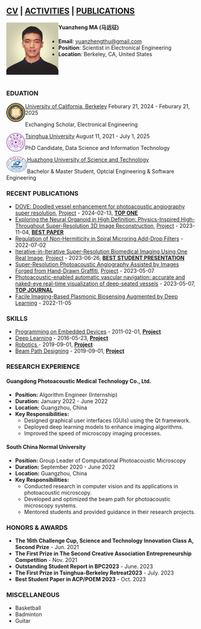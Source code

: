 ## [CV](CV/README.md)   |  [ACTIVITIES](ACTIVATIES/README.md)   |   [PUBLICATIONS](PUBLICATIONS/README.md)
<!-- <img align="left" width="200" src="CV/1708975869150.jpg" />-->
<img align="left" width="138" src="CV/1708975869150.jpg" />


#### **Yuanzheng MA (马远征)**
- **Email**: yuanzhengthu@gmail.com
- **Position**: Scientist in Electronical Engineering
- **Location**: Berkeley, CA, United States

&emsp;

&emsp;

### EDUATION


<img align="left" width="50" src="CV/Seal_of_University_of_California,_Berkeley.svg.png" />

[University of California, Berkeley](https://www.berkeley.edu) Feburary 21, 2024 - Feburary 21, 2025

Exchanging Scholar, Electronical Engineering


<img align="left" width="50" src="CV/630px-Tsinghua_University_Logo.svg.png" />

[Tsinghua University](https://www.tsinghua.edu.cn/en/) August 11, 2021 - July 1, 2025

PhD Candidate, Data Science and Information Technology


<img align="left" width="55" src="CV/Hustseals.png" />

[Huazhong University of Science and Technology](https://english.hust.edu.cn)

Bachelor & Master Student, Optcial Engineering & Software Engineering

### RECENT PUBLICATIONS

<!-- START_SECTION:pub -->
* <a href='https://www.sciencedirect.com/science/article/pii/S1361841524000318' target='_blank'>DOVE: Doodled vessel enhancement for photoacoustic angiography super resolution</a>, [Project](https://github.com/yuanzhengthu/handDrawnPAAImages) - 2024-02-13, [**TOP ONE**](https://www.letpub.com.cn/index.php?journalid=5790&page=journalapp&view=detail)
* <a href='https://ieeexplore.ieee.org/abstract/document/10368794' target='_blank'>Exploring the Neural Organoid in High Definition: Physics-Inspired High-Throughout Super-Resolution 3D Image Reconstruction</a>, [Project](https://github.com/yuanzhengthu/3DReconstruction_Organoid) - 2023-11-04, [**BEST PAPER**](CV/acp2023.jpg)
* <a href='https://ieeexplore.ieee.org/abstract/document/10209822' target='_blank'>Regulation of Non-Hermiticity in Spiral Microring Add-Drop Filters</a> - 2022-07-02
* <a href='https://arxiv.org/abs/2306.14487' target='_blank'>Iterative-in-Iterative Super-Resolution Biomedical Imaging Using One Real Image</a>, [Project](https://github.com/yuanzhengthu/Iterative-in-Iterative-SR-for-Biomedical-Imaging-Using-a-Single-HR-Authentic-Image) - 2023-06-26, [**BEST STUDENT PRESENTATION**](CV/SPIE-BPC.jpg)
* <a href='https://opg.optica.org/abstract.cfm?uri=CLEO_AT-2023-JTu2A.51' target='_blank'>Super-Resolution Photoacoustic Angiography Assisted by Images Forged from Hand-Drawn Graffiti</a>, [Project](https://github.com/yuanzhengthu/handDrawnPAAImages) - 2023-05-07
* <a href='https://www.spiedigitallibrary.org/journals/advanced-photonics-nexus/volume-2/issue-4/046001/Photoacoustic-enabled-automatic-vascular-navigation--accurate-and-naked-eye/10.1117/1.APN.2.4.046001.full' target='_blank'>Photoacoustic-enabled automatic vascular navigation: accurate and naked-eye real-time visualization of deep-seated vessels</a> - 2023-05-07, [**TOP JOURNAL**](https://www.letpub.com.cn/index.php?journalid=32772&page=journalapp&view=detail)
* <a href='https://ieeexplore.ieee.org/abstract/document/10088714' target='_blank'>Facile Imaging-Based Plasmonic Biosensing Augmented by Deep Learning</a> - 2022-11-05
<!-- END_SECTION:pub -->


### SKILLS

<!-- START_SECTION:skills -->
* <a href='' target='_blank'> Programming on Embedded Devices</a> - 2011-02-01, [**Project**](https://yuanzhengthu.github.io)
* <a href='' target='_blank'> Deep Learning</a> - 2016-05-23, [**Project**](https://yuanzhengthu.github.io)
* <a href='' target='_blank'> Robotics </a> - 2019-09-01, [**Project**](https://yuanzhengthu.github.io)
* <a href='' target='_blank'> Beam Path Designing</a> - 2019-09-01, [**Project**](https://yuanzhengthu.github.io)
<!-- END_SECTION:skills -->

### RESEARCH EXPERIENCE

#### Guangdong Photoacoustic Medical Technology Co., Ltd.
- **Position:** Algorithm Engineer (Internship)
- **Duration:** January 2022 - June 2022
- **Location:** Guangzhou, China
- **Key Responsibilities:**
  - Designed graphical user interfaces (GUIs) using the Qt framework.
  - Deployed deep learning models to enhance imaging algorithms.
  - Improved the speed of microscopy imaging processes.

#### South China Normal University
- **Position:** Group Leader of Computational Photoacoustic Microscopy
- **Duration:** September 2020 - June 2022
- **Location:** Guangzhou, China
- **Key Responsibilities:**
  - Conducted research in computer vision and its applications in photoacoustic microscopy.
  - Developed and optimized the beam path for photoacoustic microscopy systems.
  - Mentored students and provided guidance in their research projects.

### HONORS & AWARDS

- **The 16th Challenge Cup, Science and Technology Innovation Class A, Second Prize** - Jun. 2021
- **The First Prize in The Second Creative Association Entrepreneurship Competition** - Nov. 2021
- **Outstanding Student Report in BPC2023** - June. 2023
- **The First Prize in Tsinghua-Berkeley Retreat2023** - July. 2023
- **Best Student Paper in ACP/POEM 2023** - Oct. 2023

### MISCELLANEOUS
- Basketball
- Badminton
- Guitar
 
